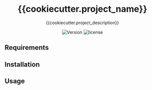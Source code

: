 <div align="center">

# {{cookiecutter.project_name}}
{{cookiecutter.project_description}}

![Version](https://img.shields.io/github/v/tag/{{cookiecutter.repo_owner}}/{{cookiecutter.project_name}}?style=plastic)
![license](https://img.shields.io/github/license/{{cookiecutter.repo_owner}}/{{cookiecutter.project_name}}?style=plastic)

</div>

## Requirements

## Installation

## Usage
